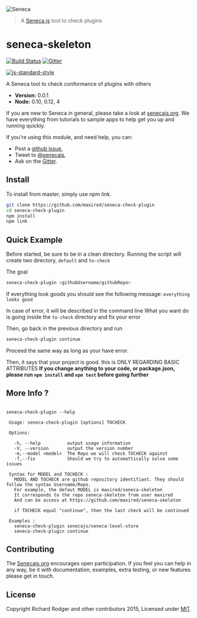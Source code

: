 ![Seneca](http://senecajs.org/files/assets/seneca-logo.png)
> A [Seneca.js][] tool to check plugins

# seneca-skeleton
[![Build Status][travis-badge]][travis-url]
[![Gitter][gitter-badge]][gitter-url]

[![js-standard-style][standard-badge]][standard-style]

A Seneca tool to check conformance of plugins with others

- __Version:__ 0.0.1
- __Node:__ 0.10, 0.12, 4

If you are new to Seneca in general, please take a look at [senecajs.org][]. We have everything from tutorials to sample apps to help get you up and running quickly.

If you're using this module, and need help, you can:

- Post a [github issue][],
- Tweet to [@senecajs][],
- Ask on the [Gitter][gitter-url].


## Install
To install from master, simply use npm link.

```sh
git clone https://github.com/maxired/seneca-check-plugin
cd seneca-check-plugin
npm install
npm link
```

## Quick Example

Before started, be sure to be in a clean directory.
Running the script will create two directory, `default` and `to-check`

The goal
```bash
seneca-check-plugin <githubUsername/githubRepo>
```

If everything look goods you should see the following message: `everything looks good`

In case of error, it will be described in the command line
What you want do is going inside the `to-check` directory and fix your error

Then, go back in the previous directory and run
```bash
seneca-check-plugin continue
```

Proceed the same way as long as your have error.

Then, it says that your project is good. this is ONLY REGARDING BASIC ATTRIBUTES
**If you change anything to your code, or package.json, please run `npm install` and `npm test` before going further**


## More Info ?

```

seneca-check-plugin --help

 Usage: seneca-check-plugin [options] TOCHECK

 Options:

   -h, --help          output usage information
   -V, --version       output the version number
   -m,--model <model>  The Repo we will check TOCHECK against
   -f,--fix            Should we try to automattically solve some issues

 Syntax for MODEL and TOCHECK :
   MODEL AND TOCHECK are github repository identifiant. They should follow the syntax Username/Repo.
   For example, the defaut MODEL is maxired/seneca-skeleton
   It corresponds to the repo seneca-skeleton from user maxired
   And can be access at https://github.com/maxired/seneca-skeleton

   if TOCHECK equal "continue", then the last check will be continued

 Examples :
   seneca-check-plugin senecajs/seneca-level-store
   seneca-check-plugin continue

```
## Contributing
The [Senecajs org][] encourages open participation. If you feel you can help in any way, be it with
documentation, examples, extra testing, or new features please get in touch.

## License
Copyright Richard Rodger and other contributors 2015, Licensed under [MIT][].

[travis-badge]: https://travis-ci.org/maxired/seneca-check-plugin.png?branch=master
[travis-url]: https://travis-ci.org/maxired/seneca-check-plugin
[gitter-badge]: https://badges.gitter.im/Join%20Chat.svg
[gitter-url]: https://gitter.im/senecajs/seneca
[standard-badge]: https://raw.githubusercontent.com/feross/standard/master/badge.png
[standard-style]: https://github.com/feross/standard

[MIT]: ./LICENSE
[Senecajs org]: https://github.com/senecajs/
[senecajs.org]: http://senecajs.org/
[Seneca.js]: https://www.npmjs.com/package/seneca
[github issue]: https://github.com/maxired/seneca-check-plugin/issues
[@senecajs]: http://twitter.com/senecajs
